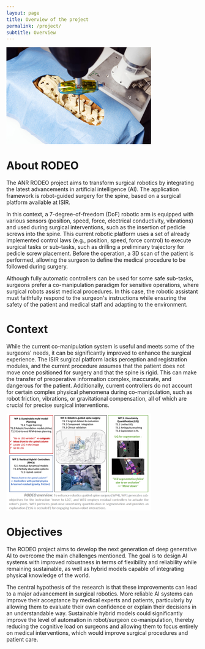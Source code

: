 ```yaml
---
layout: page
title: Overview of the project
permalink: /project/
subtitle: Overview
---
```



<img align="center" style="text-align: center; max-width: 75%; height: auto;" src="../assets/img/CNRS_20200021_0014.jpg" alt="RODEO intro img">

# About RODEO

The ANR RODEO project aims to transform surgical robotics by integrating the latest advancements in artificial intelligence (AI). The application framework is robot-guided surgery for the spine, based on a surgical platform available at ISIR.

In this context, a 7-degree-of-freedom (DoF) robotic arm is equipped with various sensors (position, speed, force, electrical conductivity, vibrations) and used during surgical interventions, such as the insertion of pedicle screws into the spine. This current robotic platform uses a set of already implemented control laws (e.g., position, speed, force control) to execute surgical tasks or sub-tasks, such as drilling a preliminary trajectory for pedicle screw placement. Before the operation, a 3D scan of the patient is performed, allowing the surgeon to define the medical procedure to be followed during surgery.

Although fully automatic controllers can be used for some safe sub-tasks, surgeons prefer a co-manipulation paradigm for sensitive operations, where surgical robots assist medical procedures. In this case, the robotic assistant must faithfully respond to the surgeon's instructions while ensuring the safety of the patient and medical staff and adapting to the environment.

# Context

While the current co-manipulation system is useful and meets some of the surgeons' needs, it can be significantly improved to enhance the surgical experience. The ISIR surgical platform lacks perception and registration modules, and the current procedure assumes that the patient does not move once positioned for surgery and that the spine is rigid. This can make the transfer of preoperative information complex, inaccurate, and dangerous for the patient. Additionally, current controllers do not account for certain complex physical phenomena during co-manipulation, such as robot friction, vibrations, or gravitational compensation, all of which are crucial for precise surgical interventions.


<img align="center" style="text-align: center; max-width: 75%; height: auto;" src="../assets/img/Apercu-du-projet-RODEO-1.png" alt="RODEO WPs">

# Objectives

The RODEO project aims to develop the next generation of deep generative AI to overcome the main challenges mentioned. The goal is to design AI systems with improved robustness in terms of flexibility and reliability while remaining sustainable, as well as hybrid models capable of integrating physical knowledge of the world.

The central hypothesis of the research is that these improvements can lead to a major advancement in surgical robotics. More reliable AI systems can improve their acceptance by medical experts and patients, particularly by allowing them to evaluate their own confidence or explain their decisions in an understandable way. Sustainable hybrid models could significantly improve the level of automation in robot/surgeon co-manipulation, thereby reducing the cognitive load on surgeons and allowing them to focus entirely on medical interventions, which would improve surgical procedures and patient care.